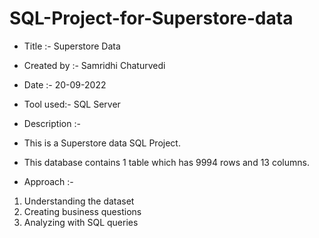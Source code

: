 # SQL-Project-for-Superstore-data

* Title :- Superstore Data
* Created by :- Samridhi Chaturvedi
* Date :- 20-09-2022
* Tool used:- SQL Server
* Description :-
* This is a Superstore data SQL Project. 
* This database contains 1 table which has 9994 rows and 13 columns.

* Approach :-
1. Understanding the dataset
2. Creating business questions
3. Analyzing with SQL queries

